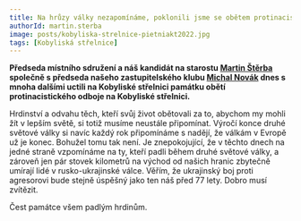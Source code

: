 ```yaml
---
title: Na hrůzy války nezapomínáme, poklonili jsme se obětem protinacistického odboje
authorId: martin.sterba
image: posts/kobyliska-strelnice-pietniakt2022.jpg
tags: [Kobyliská střelnice]
---
```


**Předseda místního sdružení a náš kandidát na starostu [Martin Štěrba](https://praha8.pirati.cz/lide/martin-sterba.html) společně s předseda našeho zastupitelského klubu [Michal Novák](https://praha8.pirati.cz/lide/michal-novak.html) dnes s mnoha dalšími uctili na Kobyliské střelnici památku obětí protinacistického odboje na Kobyliské střelnici.**

Hrdinství a odvahu těch, kteří svůj život obětovali za to, abychom my mohli žít v lepším světě, si totiž musíme neustále připomínat. 
Výročí konce druhé světové války si navíc každý rok připomínáme s nadějí, že válkám v Evropě už je konec. Bohužel tomu tak není. Je znepokojující, že v těchto dnech na jedné straně vzpomínáme na ty, kteří padli během druhé světové války, a zároveň jen pár stovek kilometrů na východ od našich hranic zbytečně umírají lidé v rusko-ukrajinské válce. Věřím, že ukrajinský boj proti agresorovi bude stejně úspěšný jako ten náš před 77 lety. Dobro musí zvítězit.

Čest památce všem padlým hrdinům.
